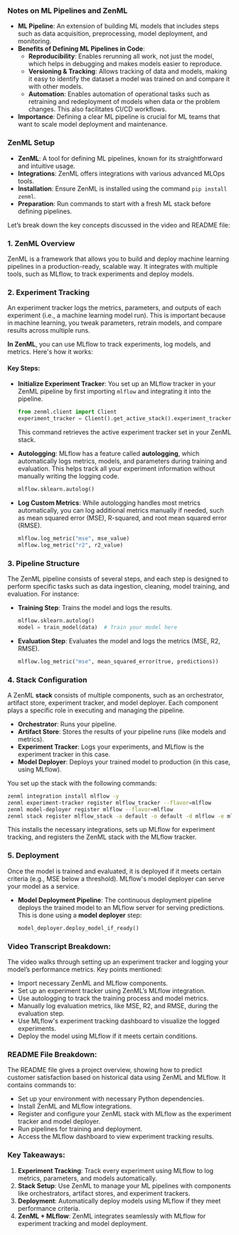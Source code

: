 ### Notes on ML Pipelines and ZenML

- **ML Pipeline**: An extension of building ML models that includes steps such as data acquisition, preprocessing, model deployment, and monitoring.
- **Benefits of Defining ML Pipelines in Code**:
  - **Reproducibility**: Enables rerunning all work, not just the model, which helps in debugging and makes models easier to reproduce.
  - **Versioning & Tracking**: Allows tracking of data and models, making it easy to identify the dataset a model was trained on and compare it with other models.
  - **Automation**: Enables automation of operational tasks such as retraining and redeployment of models when data or the problem changes. This also facilitates CI/CD workflows.
- **Importance**: Defining a clear ML pipeline is crucial for ML teams that want to scale model deployment and maintenance.

### ZenML Setup

- **ZenML**: A tool for defining ML pipelines, known for its straightforward and intuitive usage.
- **Integrations**: ZenML offers integrations with various advanced MLOps tools.
- **Installation**: Ensure ZenML is installed using the command `pip install zenml`.
- **Preparation**: Run commands to start with a fresh ML stack before defining pipelines.

Let’s break down the key concepts discussed in the video and README file:

### 1. **ZenML Overview**

ZenML is a framework that allows you to build and deploy machine learning pipelines in a production-ready, scalable way. It integrates with multiple tools, such as MLflow, to track experiments and deploy models.

### 2. **Experiment Tracking**

An experiment tracker logs the metrics, parameters, and outputs of each experiment (i.e., a machine learning model run). This is important because in machine learning, you tweak parameters, retrain models, and compare results across multiple runs.

**In ZenML**, you can use MLflow to track experiments, log models, and metrics. Here's how it works:

#### Key Steps:

- **Initialize Experiment Tracker**:
  You set up an MLflow tracker in your ZenML pipeline by first importing `mlflow` and integrating it into the pipeline.

  ```python
  from zenml.client import Client
  experiment_tracker = Client().get_active_stack().experiment_tracker
  ```

  This command retrieves the active experiment tracker set in your ZenML stack.

- **Autologging**:
  MLflow has a feature called **autologging**, which automatically logs metrics, models, and parameters during training and evaluation. This helps track all your experiment information without manually writing the logging code.

  ```python
  mlflow.sklearn.autolog()
  ```

- **Log Custom Metrics**:
  While autologging handles most metrics automatically, you can log additional metrics manually if needed, such as mean squared error (MSE), R-squared, and root mean squared error (RMSE).
  ```python
  mlflow.log_metric("mse", mse_value)
  mlflow.log_metric("r2", r2_value)
  ```

### 3. **Pipeline Structure**

The ZenML pipeline consists of several steps, and each step is designed to perform specific tasks such as data ingestion, cleaning, model training, and evaluation. For instance:

- **Training Step**: Trains the model and logs the results.

  ```python
  mlflow.sklearn.autolog()
  model = train_model(data)  # Train your model here
  ```

- **Evaluation Step**: Evaluates the model and logs the metrics (MSE, R2, RMSE).
  ```python
  mlflow.log_metric("mse", mean_squared_error(true, predictions))
  ```

### 4. **Stack Configuration**

A ZenML **stack** consists of multiple components, such as an orchestrator, artifact store, experiment tracker, and model deployer. Each component plays a specific role in executing and managing the pipeline.

- **Orchestrator**: Runs your pipeline.
- **Artifact Store**: Stores the results of your pipeline runs (like models and metrics).
- **Experiment Tracker**: Logs your experiments, and MLflow is the experiment tracker in this case.
- **Model Deployer**: Deploys your trained model to production (in this case, using MLflow).

You set up the stack with the following commands:

```bash
zenml integration install mlflow -y
zenml experiment-tracker register mlflow_tracker --flavor=mlflow
zenml model-deployer register mlflow --flavor=mlflow
zenml stack register mlflow_stack -a default -o default -d mlflow -e mlflow_tracker --set
```

This installs the necessary integrations, sets up MLflow for experiment tracking, and registers the ZenML stack with the MLflow tracker.

### 5. **Deployment**

Once the model is trained and evaluated, it is deployed if it meets certain criteria (e.g., MSE below a threshold). MLflow's model deployer can serve your model as a service.

- **Model Deployment Pipeline**: The continuous deployment pipeline deploys the trained model to an MLflow server for serving predictions. This is done using a **model deployer** step:
  ```python
  model_deployer.deploy_model_if_ready()
  ```

### Video Transcript Breakdown:

The video walks through setting up an experiment tracker and logging your model’s performance metrics. Key points mentioned:

- Import necessary ZenML and MLflow components.
- Set up an experiment tracker using ZenML’s MLflow integration.
- Use autologging to track the training process and model metrics.
- Manually log evaluation metrics, like MSE, R2, and RMSE, during the evaluation step.
- Use MLflow's experiment tracking dashboard to visualize the logged experiments.
- Deploy the model using MLflow if it meets certain conditions.

### README File Breakdown:

The README file gives a project overview, showing how to predict customer satisfaction based on historical data using ZenML and MLflow. It contains commands to:

- Set up your environment with necessary Python dependencies.
- Install ZenML and MLflow integrations.
- Register and configure your ZenML stack with MLflow as the experiment tracker and model deployer.
- Run pipelines for training and deployment.
- Access the MLflow dashboard to view experiment tracking results.

### Key Takeaways:

1. **Experiment Tracking**: Track every experiment using MLflow to log metrics, parameters, and models automatically.
2. **Stack Setup**: Use ZenML to manage your ML pipelines with components like orchestrators, artifact stores, and experiment trackers.
3. **Deployment**: Automatically deploy models using MLflow if they meet performance criteria.
4. **ZenML + MLflow**: ZenML integrates seamlessly with MLflow for experiment tracking and model deployment.
